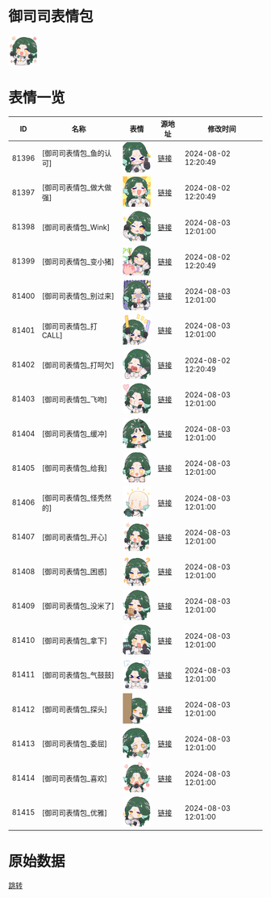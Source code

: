 # 御司司表情包

<img src="./cover.png" height="60" alt="cover" />

# 表情一览

|ID|名称|表情|源地址|修改时间|
|----|----|----|----|----|
|81396|[御司司表情包_鱼的认可]|<img src="./pic/081396_%5B御司司表情包_鱼的认可%5D.png" height="60" alt="鱼的认可"/>|[链接](https://i0.hdslb.com/bfs/garb/6d01831ffd27061efb40d6137e2fb971ff929f68.png)|2024-08-02 12:20:49|
|81397|[御司司表情包_做大做强]|<img src="./pic/081397_%5B御司司表情包_做大做强%5D.png" height="60" alt="做大做强"/>|[链接](https://i0.hdslb.com/bfs/garb/a5cc70c2552f0fbdadccbeb8078bde83a010445d.png)|2024-08-02 12:20:49|
|81398|[御司司表情包_Wink]|<img src="./pic/081398_%5B御司司表情包_Wink%5D.png" height="60" alt="Wink"/>|[链接](https://i0.hdslb.com/bfs/garb/acf656187148e9b2d9e23202dfc972155934aa6f.png)|2024-08-03 12:01:00|
|81399|[御司司表情包_变小猪]|<img src="./pic/081399_%5B御司司表情包_变小猪%5D.png" height="60" alt="变小猪"/>|[链接](https://i0.hdslb.com/bfs/garb/e7d17e00a2c2a2eeb02247c89865f25657e17553.png)|2024-08-02 12:20:49|
|81400|[御司司表情包_别过来]|<img src="./pic/081400_%5B御司司表情包_别过来%5D.png" height="60" alt="别过来"/>|[链接](https://i0.hdslb.com/bfs/garb/d8af9b522e7e084d6724d41797fbc33739218332.png)|2024-08-03 12:01:00|
|81401|[御司司表情包_打CALL]|<img src="./pic/081401_%5B御司司表情包_打CALL%5D.png" height="60" alt="打CALL"/>|[链接](https://i0.hdslb.com/bfs/garb/bb17967a7aeaa2ae50403b42fe747ff99dc09cda.png)|2024-08-03 12:01:00|
|81402|[御司司表情包_打呵欠]|<img src="./pic/081402_%5B御司司表情包_打呵欠%5D.png" height="60" alt="打呵欠"/>|[链接](https://i0.hdslb.com/bfs/garb/3b59dfd31e46df3ba6e0aeaf601319ce6c4d5a61.png)|2024-08-02 12:20:49|
|81403|[御司司表情包_飞吻]|<img src="./pic/081403_%5B御司司表情包_飞吻%5D.png" height="60" alt="飞吻"/>|[链接](https://i0.hdslb.com/bfs/garb/bd5a29b75fdfcfae7c48c81747c1f73709fec9fb.png)|2024-08-03 12:01:00|
|81404|[御司司表情包_缓冲]|<img src="./pic/081404_%5B御司司表情包_缓冲%5D.png" height="60" alt="缓冲"/>|[链接](https://i0.hdslb.com/bfs/garb/c9402bb776e73603a7fbe02314c03403e113320a.png)|2024-08-03 12:01:00|
|81405|[御司司表情包_给我]|<img src="./pic/081405_%5B御司司表情包_给我%5D.png" height="60" alt="给我"/>|[链接](https://i0.hdslb.com/bfs/garb/77ae7796fe2e54ed7f37b07d79010bf360f848a2.png)|2024-08-03 12:01:00|
|81406|[御司司表情包_怪秃然的]|<img src="./pic/081406_%5B御司司表情包_怪秃然的%5D.png" height="60" alt="怪秃然的"/>|[链接](https://i0.hdslb.com/bfs/garb/e02e2c0a7a134ed9aa3bba2ad93072e03ffc45bc.png)|2024-08-03 12:01:00|
|81407|[御司司表情包_开心]|<img src="./pic/081407_%5B御司司表情包_开心%5D.png" height="60" alt="开心"/>|[链接](https://i0.hdslb.com/bfs/garb/f6d2da97a256a55bfed73b96f35dacb1b55f991d.png)|2024-08-03 12:01:00|
|81408|[御司司表情包_困惑]|<img src="./pic/081408_%5B御司司表情包_困惑%5D.png" height="60" alt="困惑"/>|[链接](https://i0.hdslb.com/bfs/garb/3e24e4ae28722fa9cfac960efae685a1a67f4c25.png)|2024-08-03 12:01:00|
|81409|[御司司表情包_没米了]|<img src="./pic/081409_%5B御司司表情包_没米了%5D.png" height="60" alt="没米了"/>|[链接](https://i0.hdslb.com/bfs/garb/52e4b5121567b926c7424ff0b8ee702b5181634a.png)|2024-08-03 12:01:00|
|81410|[御司司表情包_拿下]|<img src="./pic/081410_%5B御司司表情包_拿下%5D.png" height="60" alt="拿下"/>|[链接](https://i0.hdslb.com/bfs/garb/b251dcff647069e7461ed1bfd8332968dba76f08.png)|2024-08-03 12:01:00|
|81411|[御司司表情包_气鼓鼓]|<img src="./pic/081411_%5B御司司表情包_气鼓鼓%5D.png" height="60" alt="气鼓鼓"/>|[链接](https://i0.hdslb.com/bfs/garb/227bf2ae463c40bde233e49f032ab3dc1204dcf1.png)|2024-08-03 12:01:00|
|81412|[御司司表情包_探头]|<img src="./pic/081412_%5B御司司表情包_探头%5D.png" height="60" alt="探头"/>|[链接](https://i0.hdslb.com/bfs/garb/e2157ecc9774600e09e1b1befd8d50d86d234d55.png)|2024-08-03 12:01:00|
|81413|[御司司表情包_委屈]|<img src="./pic/081413_%5B御司司表情包_委屈%5D.png" height="60" alt="委屈"/>|[链接](https://i0.hdslb.com/bfs/garb/1c607fc3fb61636ae490fea2df08065945ff0bb2.png)|2024-08-03 12:01:00|
|81414|[御司司表情包_喜欢]|<img src="./pic/081414_%5B御司司表情包_喜欢%5D.png" height="60" alt="喜欢"/>|[链接](https://i0.hdslb.com/bfs/garb/772663c1dd264f11b6e6368c6453b5cf977915d6.png)|2024-08-03 12:01:00|
|81415|[御司司表情包_优雅]|<img src="./pic/081415_%5B御司司表情包_优雅%5D.png" height="60" alt="优雅"/>|[链接](https://i0.hdslb.com/bfs/garb/74eaebe259f7b7805f7537c4a63f38083b09d005.png)|2024-08-03 12:01:00|

# 原始数据

[跳转](./raw.json)


